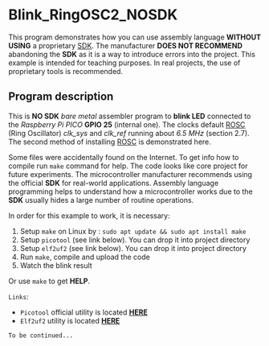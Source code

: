 Blink_RingOSC2_NOSDK
====================
This program demonstrates how you can use assembly language **WITHOUT USING** a proprietary [SDK][picosdk]. The manufacturer **DOES NOT RECOMMEND** abandoning the **SDK** as it is a way to introduce errors into the project. This example is intended for teaching purposes. In real projects, the use of proprietary tools is recommended.

Program description
-------------------
This is **NO SDK** *bare metal* assembler program to **blink LED** connected to the *Raspberry Pi PICO* **GPIO 25** (internal one).
The clocks default [ROSC][rosc] (Ring Oscillator) *clk_sys* and *clk_ref* running about *6.5 MHz* (section 2.7).
The second method of installing [ROSC][rosc] is demonstrated here.

Some files were accidentally found on the Internet. To get info how to compile run `make` command for help. The code looks like core project for future experiments. The microcontroller manufacturer recommends using the official **SDK** for real-world applications.
Assembly language programming helps to understand how a microcontroller works due to the **SDK** usually hides a large number of routine operations.

In order for this example to work, it is necessary:
1. Setup `make` on Linux by : `sudo apt update && sudo apt install make`
2. Setup `picotool` (see link below). You can drop it into project directory
3. Setup `elf2uf2` (see link below). You can drop it into project directory
4. Run `make`, compile and upload the code
5. Watch the blink result

Or use `make` to get **HELP**.

`Links`:
* `Picotool` official utility is located **[HERE][picotool]**
* `Elf2uf2`  utility is located **[HERE][elf2uf2]**

`To be continued...`

[picosdk]:https://github.com/raspberrypi/pico-sdk.git
[rosc]:https://en.wikipedia.org/wiki/Ring_oscillator
[picotool]:https://github.com/raspberrypi/picotool.git
[elf2uf2]:https://github.com/rej696/elf2uf2.git
